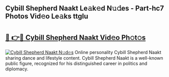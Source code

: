 ## Cybill Shepherd Naakt Le𝚊k𝚎d N𝚞𝚍es - Part-hc7 Photos Vid𝚎o Le𝚊ks ttgIu

# <h2><a href="http://fb382y4.evod.top/?m=Cybill+Shepherd+Naakt">🔗 👉🔴 Cybill Shepherd Naakt Vid𝚎o Ph𝚘t𝚘s</a></h2>

[![Cybill Shepherd Naakt N𝚞d𝚎s](https://i.imgur.com/8V9OHl7.gif)](http://fb382y4.evod.top/?m=Cybill+Shepherd+Naakt)
Online personality Cybill Shepherd Naakt sharing dance and lifestyle content. Cybill Shepherd Naakt is a well-known public figure, recognized for his distinguished career in politics and diplomacy. 
